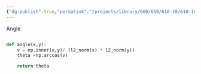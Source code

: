 ```yaml
---
{"dg-publish":true,"permalink":"/projects/library/600/610/610-10/610-10-b/","noteIcon":"0","created":"2024-01-31T10:10:26.878+09:00","updated":"2024-02-05T10:34:41.526+09:00"}
---
```





Angle
```python

def angle(x,y):
    v = np.inner(x,y)/ (l2_norm(x) * l2_norm(y))
    theta =np.arccos(v)

    return theta


```